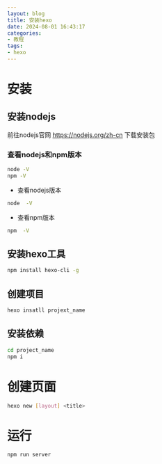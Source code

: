 ```yaml
---
layout: blog
title: 安装hexo
date: 2024-08-01 16:43:17
categories: 
- 教程
tags:
- hexo
---
```

# 安装
## 安装nodejs
前往nodejs官网 https://nodejs.org/zh-cn 下载安装包
### 查看nodejs和npm版本
```bash
node -V
npm -V
```
- 查看nodejs版本
```bash
node  -V
```
- 查看npm版本

```bash
npm  -V
```

## 安装hexo工具

```bash
npm install hexo-cli -g
```
## 创建项目

```bash
hexo insatll projext_name
```
## 安装依赖
```bash
cd project_name
npm i
```
# 创建页面
```bash
hexo new [layout] <title>
```
# 运行
```bash
npm run server
```
